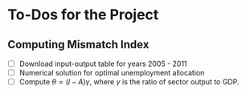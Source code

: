 # To-Dos for the Project

## Computing Mismatch Index

- [ ] Download input-output table for years 2005 - 2011
- [ ] Numerical solution for optimal unemployment allocation
- [ ] Compute $\theta = (I-A)\gamma$, where $\gamma$ is the ratio of sector output to GDP.
